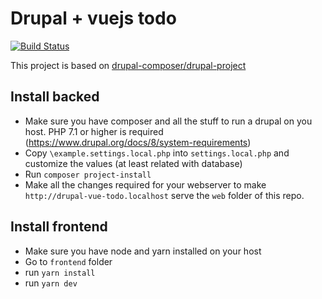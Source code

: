 # Drupal + vuejs todo
[![Build Status](https://travis-ci.org/alvar0hurtad0/drupal-vuejs-todo.svg?branch=master)](https://travis-ci.org/alvar0hurtad0/drupal-vuejs-todo)

This project is based on [drupal-composer/drupal-project](https://github.com/drupal-composer/drupal-project)

## Install backed

 * Make sure you have composer and all the stuff to run a drupal on you host. PHP 7.1 or higher is required
  (https://www.drupal.org/docs/8/system-requirements)
 * Copy `\example.settings.local.php` into `settings.local.php` and customize the values (at least related with database) 
 * Run `composer project-install`
 * Make all the changes required for your webserver to make `http://drupal-vue-todo.localhost` serve the `web` folder of this repo.

## Install frontend
 * Make sure you have node and yarn installed on your host
 * Go to `frontend` folder
 * run `yarn install`
 * run `yarn dev`
